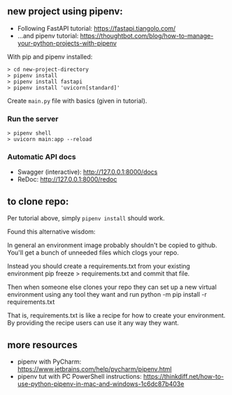 ## new project using pipenv:
- Following FastAPI tutorial: https://fastapi.tiangolo.com/
- ...and pipenv tutorial: https://thoughtbot.com/blog/how-to-manage-your-python-projects-with-pipenv

With pip and pipenv installed:
```
> cd new-project-directory
> pipenv install
> pipenv install fastapi
> pipenv install 'uvicorn[standard]'
```

Create `main.py` file with basics (given in tutorial).

### Run the server
```
> pipenv shell
> uvicorn main:app --reload
```

### Automatic API docs
- Swagger (interactive): http://127.0.0.1:8000/docs
- ReDoc: http://127.0.0.1:8000/redoc

## to clone repo:

Per tutorial above, simply `pipenv install` should work.

Found this alternative wisdom:

In general an environment image probably shouldn't be copied to github. You'll get a bunch of unneeded files which clogs your repo.

Instead you should create a requirements.txt from your existing environment pip freeze > requirements.txt and commit that file.

Then when someone else clones your repo they can set up a new virtual environment using any tool they want and run python -m pip install -r requirements.txt

That is, requirements.txt is like a recipe for how to create your environment. By providing the recipe users can use it any way they want.

## more resources
- pipenv with PyCharm: https://www.jetbrains.com/help/pycharm/pipenv.html
- pipenv tut with PC PowerShell instructions: https://thinkdiff.net/how-to-use-python-pipenv-in-mac-and-windows-1c6dc87b403e